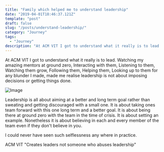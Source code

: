 ```yaml
---
title: "Family which helped me to understand leadership"
date: "2019-04-01T18:46:37.121Z"
template: "post"
draft: false
slug: "/posts/understand-leadership/"
category: "Journey"
tags:
  - "Journey"
description: "At ACM VIT I got to understand what it really is to lead. Watching my amazing mentors at ground zero, Interacting with them, Listening to them, Watching them grow, Following them, Helping them, Looking up to them for any blunder I made, made me realise leadership is not about imposing decisions or getting things done. "
---
```


At ACM VIT I got to understand what it really is to lead. Watching my amazing mentors at ground zero, Interacting with them, Listening to them, Watching them grow, Following them, Helping them, Looking up to them for any blunder I made, made me realise leadership is not about imposing decisions or getting things done. 

![Image](/media/8.jpg)

Leadership is all about aiming at a better and long term goal rather than sweating and getting discouraged with a small one. It is about taking ones team forward with this one long term and a better goal. It is about being there at ground zero with the team in the time of crisis. It is about setting an example.
Nonetheless it is about believing in each and every member of the team even if they don't believe in you.

I could never have seen such selflessness any where in practice.

ACM VIT "Creates leaders not someone who abuses leadership"
